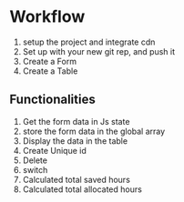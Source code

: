 # Workflow
1. setup the project and integrate cdn
2. Set up with your new git rep, and push it
3. Create a Form
4. Create a Table

## Functionalities

1. Get the form data in Js state
2. store the form data in the global array
3. Display the data in the table
4. Create Unique id
5. Delete
6. switch
7. Calculated total saved hours
8. Calculated total allocated hours
